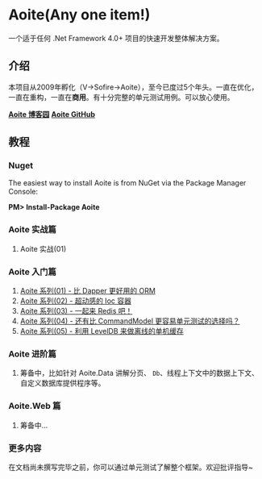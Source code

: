 # Aoite(Any one item!) #
一个适于任何 .Net Framework 4.0+ 项目的快速开发整体解决方案。

## 介绍 ##
本项目从2009年孵化（V->Sofire->Aoite），至今已度过5个年头。一直在优化，一直在重构，一直在**商用**。有十分完整的单元测试用例。可以放心使用。

**[Aoite 博客园](http://www.cnblogs.com/sofire)**
**[Aoite GitHub](https://github.com/treenew/Aoite)**

## 教程 ##

### Nuget ###

The easiest way to install Aoite is from NuGet via the Package Manager Console:

**PM> Install-Package Aoite**
### Aoite 实战篇 ###
1. Aoite 实战(01)

### Aoite 入门篇 ###
1. [Aoite 系列(01) - 比 Dapper 更好用的 ORM](http://www.cnblogs.com/sofire/p/aoite_data.html)
2. [Aoite 系列(02) - 超动感的 Ioc 容器](http://www.cnblogs.com/sofire/p/aoite_ioc.html)
3. [Aoite 系列(03) - 一起来 Redis 吧！](http://www.cnblogs.com/sofire/p/aoite_redis.html)
5. [Aoite 系列(04) - 还有比 CommandModel 更容易单元测试的选择吗？](http://www.cnblogs.com/sofire/p/aoite_commandmodel.html)
6. [Aoite 系列(05) - 利用 LevelDB 来做离线的单机缓存](http://www.cnblogs.com/sofire/p/aoite_leveldb.html)

### Aoite 进阶篇 ###
1. 筹备中，比如针对 Aoite.Data 讲解分页、 `Db`、线程上下文中的数据上下文、自定义数据库提供程序等。

### Aoite.Web 篇 ###
1. 筹备中...

### 更多内容 ###
在文档尚未撰写完毕之前，你可以通过单元测试了解整个框架。欢迎批评指导~
